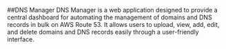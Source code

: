 ##DNS Manager
DNS Manager is a web application designed to provide a central dashboard for automating the management of domains and DNS records in bulk on AWS Route 53. It allows users to upload, view, add, edit, and delete domains and DNS records easily through a user-friendly interface.